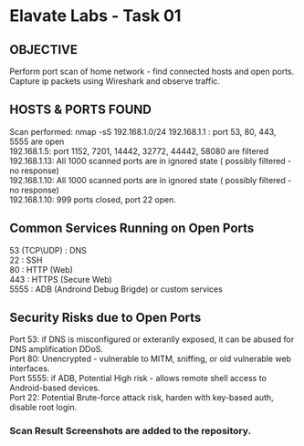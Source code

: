 # Elavate Labs - Task 01 

## OBJECTIVE
Perform port scan of home network - find connected hosts and open ports.  
Capture ip packets using Wireshark and observe traffic.  

## HOSTS & PORTS FOUND
Scan performed: nmap -sS 192.168.1.0/24 
192.168.1.1 : port 53, 80, 443, 5555 are open  
192.168.1.5: port 1152, 7201, 14442, 32772, 44442, 58080 are filtered  
192.168.1.13: All 1000 scanned ports are in ignored state ( possibly filtered - no response)  
192.168.1.10: All 1000 scanned ports are in ignored state ( possibly filtered - no response)  
192.168.1.10: 999 ports closed, port 22 open.   

## Common Services Running on Open Ports
53 (TCP\UDP) : DNS  
22 : SSH  
80 : HTTP (Web)  
443 : HTTPS (Secure Web)  
5555 : ADB (Androind Debug Brigde) or custom services  

## Security Risks due to Open Ports
Port 53: if DNS is misconfigured or exteranlly exposed, it can be abused for DNS amplification DDoS.  
Port 80: Unencrypted - vulnerable to MITM, sniffing, or old vulnerable web interfaces.  
Port 5555: if ADB, Potential High risk - allows remote shell access to Android-based devices.  
Port 22: Potential Brute-force attack risk, harden with key-based auth, disable root login.  

### Scan Result Screenshots are added to the repository. 
